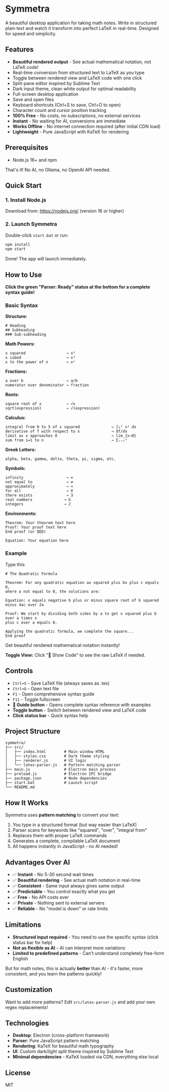 # Symmetra

A beautiful desktop application for taking math notes. Write in structured plain text and watch it transform into perfect LaTeX in real-time. Designed for speed and simplicity.

## Features

- **Beautiful rendered output** - See actual mathematical notation, not LaTeX code!
- Real-time conversion from structured text to LaTeX as you type
- Toggle between rendered view and LaTeX code with one click
- Split-pane editor inspired by Sublime Text
- Dark input theme, clean white output for optimal readability
- Full-screen desktop application
- Save and open files
- Keyboard shortcuts (Ctrl+S to save, Ctrl+O to open)
- Character count and cursor position tracking
- **100% Free** - No costs, no subscriptions, no external services
- **Instant** - No waiting for AI, conversions are immediate
- **Works Offline** - No internet connection required (after initial CDN load)
- **Lightweight** - Pure JavaScript with KaTeX for rendering

## Prerequisites

- Node.js 16+ and npm

That's it! No AI, no Ollama, no OpenAI API needed.

## Quick Start

### 1. Install Node.js

Download from: https://nodejs.org/ (version 16 or higher)

### 2. Launch Symmetra

Double-click `start.bat` or run:

```bash
npm install
npm start
```

Done! The app will launch immediately.

## How to Use

**Click the green "Parser: Ready" status at the bottom for a complete syntax guide!**

### Basic Syntax

**Structure:**
```
# Heading
## Subheading  
### Sub-subheading
```

**Math Powers:**
```
x squared                  → x²
x cubed                    → x³
x to the power of n        → xⁿ
```

**Fractions:**
```
a over b                   → a/b
numerator over denominator → fraction
```

**Roots:**
```
square root of x           → √x
sqrt(expression)           → √(expression)
```

**Calculus:**
```
integral from 0 to 5 of x squared              → ∫₀⁵ x² dx
derivative of f with respect to x              → df/dx
limit as x approaches 0                        → lim_{x→0}
sum from i=1 to n                              → Σᵢ₌₁ⁿ
```

**Greek Letters:**
```
alpha, beta, gamma, delta, theta, pi, sigma, etc.
```

**Symbols:**
```
infinity                   → ∞
not equal to               → ≠
approximately              → ≈
for all                    → ∀
there exists               → ∃
real numbers              → ℝ
integers                  → ℤ
```

**Environments:**
```
Theorem: Your theorem text here
Proof: Your proof text here
End proof (or QED)

Equation: Your equation here
```

### Example

Type this:

```
# The Quadratic Formula

Theorem: For any quadratic equation ax squared plus bx plus c equals 0, 
where a not equal to 0, the solutions are:

Equation: x equals negative b plus or minus square root of b squared minus 4ac over 2a

Proof: We start by dividing both sides by a to get x squared plus b over a times x 
plus c over a equals 0.

Applying the quadratic formula, we complete the square...
End proof
```

Get beautiful rendered mathematical notation instantly!

**Toggle View:** Click "📄 Show Code" to see the raw LaTeX if needed.

## Controls

- `Ctrl+S` - Save LaTeX file (always saves as .tex)
- `Ctrl+O` - Open text file
- `F1` - Open comprehensive syntax guide
- `F11` - Toggle fullscreen
- **📖 Guide button** - Opens complete syntax reference with examples
- **Toggle button** - Switch between rendered view and LaTeX code
- **Click status bar** - Quick syntax help

## Project Structure

```
symmetra/
├── src/
│   ├── index.html        # Main window HTML
│   ├── styles.css        # Dark theme styling
│   ├── renderer.js       # UI logic
│   └── latex-parser.js   # Pattern matching parser
├── main.js               # Electron main process
├── preload.js            # Electron IPC bridge
├── package.json          # Node dependencies
├── start.bat             # Launch script
└── README.md
```

## How It Works

Symmetra uses **pattern matching** to convert your text:

1. You type in a structured format (but way easier than LaTeX)
2. Parser scans for keywords like "squared", "over", "integral from"
3. Replaces them with proper LaTeX commands
4. Generates a complete, compilable LaTeX document
5. All happens instantly in JavaScript - no AI needed!

## Advantages Over AI

- ✅ **Instant** - No 5-30 second wait times
- ✅ **Beautiful rendering** - See actual math notation in real-time
- ✅ **Consistent** - Same input always gives same output
- ✅ **Predictable** - You control exactly what you get
- ✅ **Free** - No API costs ever
- ✅ **Private** - Nothing sent to external servers
- ✅ **Reliable** - No "model is down" or rate limits

## Limitations

- **Structured input required** - You need to use the specific syntax (click status bar for help)
- **Not as flexible as AI** - AI can interpret more variations
- **Limited to predefined patterns** - Can't understand completely free-form English

But for math notes, this is actually **better** than AI - it's faster, more consistent, and you learn the patterns quickly!

## Customization

Want to add more patterns? Edit `src/latex-parser.js` and add your own regex replacements!

## Technologies

- **Desktop**: Electron (cross-platform framework)
- **Parser**: Pure JavaScript pattern matching
- **Rendering**: KaTeX for beautiful math typography
- **UI**: Custom dark/light split theme inspired by Sublime Text
- **Minimal dependencies** - KaTeX loaded via CDN, everything else local

## License

MIT
